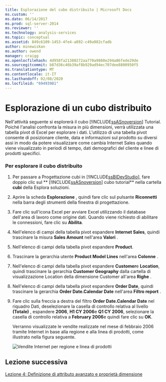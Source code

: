 ```yaml
---
title: Esplorazione del cubo distribuito | Microsoft Docs
ms.custom: ''
ms.date: 06/14/2017
ms.prod: sql-server-2014
ms.reviewer: ''
ms.technology: analysis-services
ms.topic: conceptual
ms.assetid: 849c6109-1453-4fe4-a892-c49a982cfadb
author: minewiskan
ms.author: owend
manager: craigg
ms.openlocfilehash: 4d958fa21380272aa770a9880e294a86fede29de
ms.sourcegitcommit: b87d36c46b39af8b929ad94ec707dee8800950f5
ms.translationtype: MT
ms.contentlocale: it-IT
ms.lasthandoff: 02/08/2020
ms.locfileid: "69493981"
---
```

# <a name="browsing-the-deployed-cube"></a>Esplorazione di un cubo distribuito
  Nell'attività seguente si esplorerà il cubo [!INCLUDE[ssASnoversion](../includes/ssasnoversion-md.md)] Tutorial. Poiché l'analisi confronta la misura in più dimensioni, verrà utilizzata una tabella pivot di Excel per esplorare i dati. L'utilizzo di una tabella pivot consente di posizionare cliente, data e informazioni sul prodotto su diversi assi in modo da potere visualizzare come cambia Internet Sales quando viene visualizzato in periodi di tempo, dati demografici del cliente e linee di prodotti specifici.  
  
### <a name="to-browse-the-deployed-cube"></a>Per esplorare il cubo distribuito  
  
1.  Per passare a Progettazione cubi in [!INCLUDE[ssBIDevStudio](../includes/ssbidevstudio-md.md)], fare doppio clic sul ** [!INCLUDE[ssASnoversion](../includes/ssasnoversion-md.md)] cubo tutorial** nella cartella **cubi** della Esplora soluzioni.  
  
2.  Aprire la scheda **Esplorazione** , quindi fare clic sul pulsante **Riconnetti** nella barra degli strumenti della finestra di progettazione.  
  
3.  Fare clic sull'icona Excel per avviare Excel utilizzando il database dell'area di lavoro come origine dati. Quando viene richiesto di abilitare le connessioni, fare clic su **Abilita**.  
  
4.  Nell'elenco di campi della tabella pivot espandere **Internet Sales**, quindi trascinare la misura **Sales Amount** nell'area **Valori** .  
  
5.  Nell'elenco di campi della tabella pivot espandere **Product**.  
  
6.  Trascinare la gerarchia utente **Product Model Lines** nell'area **Colonne** .  
  
7.  Nell'elenco di campi della tabella pivot espandere **Customer**e **Location**, quindi trascinare la gerarchia **Customer Geography** dalla cartella di visualizzazione Location della dimensione Customer all'area **Righe** .  
  
8.  Nell'elenco di campi della tabella pivot espandere **Order Date**, quindi trascinare la gerarchia **Order Date.Calendar Date** nell'area **Filtro report** .  
  
9. Fare clic sulla freccia a destra del filtro **Order Date.Calendar Date** nel riquadro Dati, deselezionare la casella di controllo relativa al livello **(Totale)** , espandere **2006**, **H1 CY 2006**e **Q1 CY 2006**, selezionare la casella di controllo relativa a **February 2006**e quindi fare clic su **OK**.  
  
     Verranno visualizzate le vendite realizzate nel mese di febbraio 2006 tramite Internet in base alla regione e alla linea di prodotti, come illustrato nella figura seguente.  
  
     ![Vendite Internet per regione e linea di prodotti](../../2014/tutorials/media/l3-cube-browser-finish.gif "Vendite Internet per regione e linea di prodotti")  
  
## <a name="next-lesson"></a>Lezione successiva  
 [Lezione 4: Definizione di attributo avanzato e proprietà dimensione](lesson-4-defining-advanced-attribute-and-dimension-properties.md)  
  
  
